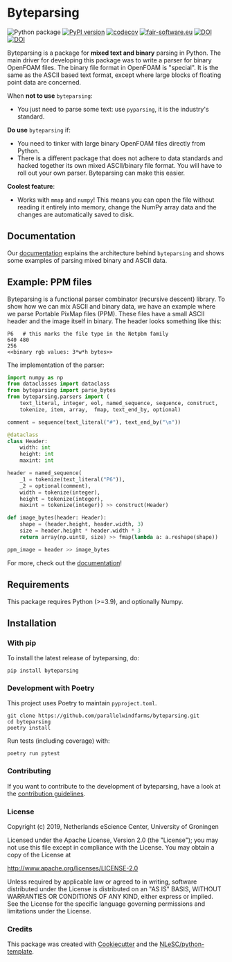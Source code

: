 # Byteparsing

![Python package](https://github.com/parallelwindfarms/byteparsing/workflows/Python%20package/badge.svg)
[![PyPI version](https://img.shields.io/pypi/v/byteparsing.svg?colorB=blue)](https://pypi.python.org/pypi/byteparsing/)
[![codecov](https://codecov.io/gh/parallelwindfarms/byteparsing/graph/badge.svg)](https://codecov.io/gh/parallelwindfarms/byteparsing)
[![fair-software.eu](https://img.shields.io/badge/fair--software.eu-%E2%97%8F%20%20%E2%97%8F%20%20%E2%97%8F%20%20%E2%97%8F%20%20%E2%97%8B-orange)](https://fair-software.eu)
[![DOI](https://zenodo.org/badge/DOI/10.5281/zenodo.4734194.svg)](https://doi.org/10.5281/zenodo.4734194)
[![DOI](https://joss.theoj.org/papers/10.21105/joss.05293/status.svg)](https://doi.org/10.21105/joss.05293)

Byteparsing is a package for **mixed text and binary** parsing in Python. The main driver for developing this package was to write a parser for binary OpenFOAM files. The binary file format in OpenFOAM is "special". It is the same as the ASCII based text format, except where large blocks of floating point data are concerned.

When **not to use** `byteparsing`:

* You just need to parse some text: use `pyparsing`, it is the industry's standard.

**Do use** `byteparsing` if:

* You need to tinker with large binary OpenFOAM files directly from Python.
* There is a different package that does not adhere to data standards and hacked together its own mixed ASCII/binary file format. You will have to roll out your own parser. Byteparsing can make this easier.

**Coolest feature**:

* Works with `mmap` and `numpy`! This means you can open the file without reading it entirely into memory, change the NumPy array data and the changes are automatically saved to disk.

## Documentation
Our [documentation](https://parallelwindfarms.github.io/byteparsing) explains the architecture behind `byteparsing` and shows some examples of parsing mixed binary and ASCII data.

## Example: PPM files
Byteparsing is a functional parser combinator (recursive descent) library. To show how we can mix ASCII and binary data, we have an example where we parse Portable PixMap files (PPM). These files have a small ASCII header and the image itself in binary. The header looks something like this:

```
P6   # this marks the file type in the Netpbm family
640 480
256
<<binary rgb values: 3*w*h bytes>>
```

The implementation of the parser:

```python
import numpy as np
from dataclasses import dataclass
from byteparsing import parse_bytes
from byteparsing.parsers import (
    text_literal, integer, eol, named_sequence, sequence, construct,
    tokenize, item, array,  fmap, text_end_by, optional)

comment = sequence(text_literal("#"), text_end_by("\n"))

@dataclass
class Header:
    width: int
    height: int
    maxint: int

header = named_sequence(
    _1 = tokenize(text_literal("P6")),
    _2 = optional(comment),
    width = tokenize(integer),
    height = tokenize(integer),
    maxint = tokenize(integer)) >> construct(Header)

def image_bytes(header: Header):
    shape = (header.height, header.width, 3)
    size = header.height * header.width * 3
    return array(np.uint8, size) >> fmap(lambda a: a.reshape(shape))

ppm_image = header >> image_bytes
```

For more, check out the [documentation](https://parallelwindfarms.github.io/byteparsing)!

## Requirements

This package requires Python (>=3.9), and optionally Numpy.

## Installation

### With pip

To install the latest release of byteparsing, do:

```{.console}
pip install byteparsing
```

### Development with Poetry

This project uses Poetry to maintain `pyproject.toml`.

```{.console}
git clone https://github.com/parallelwindfarms/byteparsing.git
cd byteparsing
poetry install
```

Run tests (including coverage) with:

``` {.console}
poetry run pytest
```

### Contributing

If you want to contribute to the development of byteparsing, have a look
at the [contribution guidelines](CONTRIBUTING.rst).

### License

Copyright (c) 2019, Netherlands eScience Center, University of Groningen

Licensed under the Apache License, Version 2.0 (the \"License\"); you
may not use this file except in compliance with the License. You may
obtain a copy of the License at

<http://www.apache.org/licenses/LICENSE-2.0>

Unless required by applicable law or agreed to in writing, software
distributed under the License is distributed on an \"AS IS\" BASIS,
WITHOUT WARRANTIES OR CONDITIONS OF ANY KIND, either express or implied.
See the License for the specific language governing permissions and
limitations under the License.

### Credits

This package was created with
[Cookiecutter](https://github.com/audreyr/cookiecutter) and the
[NLeSC/python-template](https://github.com/NLeSC/python-template).
